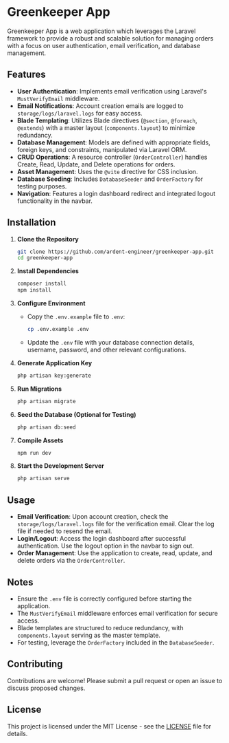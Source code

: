 # Greenkeeper App

Greenkeeper App is a web application which leverages the Laravel framework to provide a robust and scalable solution for managing orders with a focus on user authentication, email verification, and database management.

## Features
- **User Authentication**: Implements email verification using Laravel's `MustVerifyEmail` middleware.
- **Email Notifications**: Account creation emails are logged to `storage/logs/laravel.logs` for easy access.
- **Blade Templating**: Utilizes Blade directives (`@section`, `@foreach`, `@extends`) with a master layout (`components.layout`) to minimize redundancy.
- **Database Management**: Models are defined with appropriate fields, foreign keys, and constraints, manipulated via Laravel ORM.
- **CRUD Operations**: A resource controller (`OrderController`) handles Create, Read, Update, and Delete operations for orders.
- **Asset Management**: Uses the `@vite` directive for CSS inclusion.
- **Database Seeding**: Includes `DatabaseSeeder` and `OrderFactory` for testing purposes.
- **Navigation**: Features a login dashboard redirect and integrated logout functionality in the navbar.

## Installation

1. **Clone the Repository**
   ```bash
   git clone https://github.com/ardent-engineer/greenkeeper-app.git
   cd greenkeeper-app
   ```

2. **Install Dependencies**
   ```bash
   composer install
   npm install
   ```

3. **Configure Environment**
   - Copy the `.env.example` file to `.env`:
     ```bash
     cp .env.example .env
     ```
   - Update the `.env` file with your database connection details, username, password, and other relevant configurations.

4. **Generate Application Key**
   ```bash
   php artisan key:generate
   ```

5. **Run Migrations**
   ```bash
   php artisan migrate
   ```

6. **Seed the Database (Optional for Testing)**
   ```bash
   php artisan db:seed
   ```

7. **Compile Assets**
   ```bash
   npm run dev
   ```

8. **Start the Development Server**
   ```bash
   php artisan serve
   ```

## Usage
- **Email Verification**: Upon account creation, check the `storage/logs/laravel.logs` file for the verification email. Clear the log file if needed to resend the email.
- **Login/Logout**: Access the login dashboard after successful authentication. Use the logout option in the navbar to sign out.
- **Order Management**: Use the application to create, read, update, and delete orders via the `OrderController`.

## Notes
- Ensure the `.env` file is correctly configured before starting the application.
- The `MustVerifyEmail` middleware enforces email verification for secure access.
- Blade templates are structured to reduce redundancy, with `components.layout` serving as the master template.
- For testing, leverage the `OrderFactory` included in the `DatabaseSeeder`.

## Contributing
Contributions are welcome! Please submit a pull request or open an issue to discuss proposed changes.

## License
This project is licensed under the MIT License - see the [LICENSE](LICENSE) file for details.
